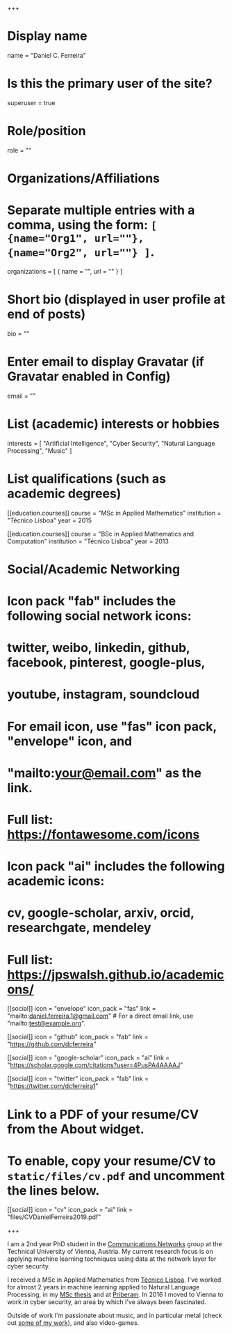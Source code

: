 +++
# Display name
name = "Daniel C. Ferreira"

# Is this the primary user of the site?
superuser = true

# Role/position
role = ""

# Organizations/Affiliations
#   Separate multiple entries with a comma, using the form: `[ {name="Org1", url=""}, {name="Org2", url=""} ]`.
organizations = [ { name = "", url = "" } ]

# Short bio (displayed in user profile at end of posts)
bio = ""

# Enter email to display Gravatar (if Gravatar enabled in Config)
email = ""

# List (academic) interests or hobbies
interests = [
  "Artificial Intelligence",
  "Cyber Security",
  "Natural Language Processing",
  "Music"
]

# List qualifications (such as academic degrees)
[[education.courses]]
  course = "MSc in Applied Mathematics"
  institution = "Técnico Lisboa"
  year = 2015

[[education.courses]]
  course = "BSc in Applied Mathematics and Computation"
  institution = "Técnico Lisboa"
  year = 2013

# Social/Academic Networking
#
# Icon pack "fab" includes the following social network icons:
#
#   twitter, weibo, linkedin, github, facebook, pinterest, google-plus,
#   youtube, instagram, soundcloud
#
#   For email icon, use "fas" icon pack, "envelope" icon, and
#   "mailto:your@email.com" as the link.
#
#   Full list: https://fontawesome.com/icons
#
# Icon pack "ai" includes the following academic icons:
#
#   cv, google-scholar, arxiv, orcid, researchgate, mendeley
#
#   Full list: https://jpswalsh.github.io/academicons/

[[social]]
  icon = "envelope"
  icon_pack = "fas"
  link = "mailto:daniel.ferreira.1@gmail.com"  # For a direct email link, use "mailto:test@example.org".
  
[[social]]
  icon = "github"
  icon_pack = "fab"
  link = "https://github.com/dcferreira"

[[social]]
  icon = "google-scholar"
  icon_pack = "ai"
  link = "https://scholar.google.com/citations?user=4PusPA4AAAAJ"
  
[[social]]
  icon = "twitter"
  icon_pack = "fab"
  link = "https://twitter.com/dcferreira1"


# Link to a PDF of your resume/CV from the About widget.
# To enable, copy your resume/CV to `static/files/cv.pdf` and uncomment the lines below.
[[social]]
  icon = "cv"
  icon_pack = "ai"
  link = "files/CVDanielFerreira2019.pdf"

+++

I am a 2nd year PhD student in the [Communications Networks](https://cn.tuwien.ac.at/) group at the Technical University of Vienna, Austria.
My current research focus is on applying machine learning techniques using data at the network layer for cyber security.

I received a MSc in Applied Mathematics from [Técnico Lisboa](https://tecnico.ulisboa.pt/en/).
I've worked for almost 2 years in machine learning applied to Natural Language Processing, in my [MSc thesis](https://fenix.tecnico.ulisboa.pt/cursos/mma/dissertacao/565303595500655) and at [Priberam](https://www.priberam.pt/).
In 2016 I moved to Vienna to work in cyber security, an area by which I've always been fascinated.

Outside of work I'm passionate about music, and in particular metal (check out [some of my work](https://mydementia.bandcamp.com/releases)), and also video-games.